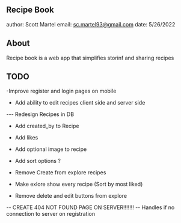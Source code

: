 ## Recipe Book

author: Scott Martel
email: sc.martel93@gmail.com
date: 5/26/2022

## About

Recipe book is a web app that simplifies storinf and sharing recipes

## TODO

-Improve register and login pages on mobile

- Add ability to edit recipes client side and server side

--- Redesign Recipes in DB

- Add created_by to Recipe
- Add likes
- Add optional image to recipe
- Add sort options ?

- Remove Create from explore recipes
- Make exlore show every recipe (Sort by most liked)
- Remove delete and edit buttons from explore


-- CREATE 404 NOT FOUND PAGE ON SERVER!!!!!!!
-- Handles if no connection to server on registration
